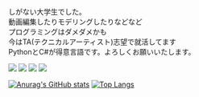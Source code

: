 
<p>
  しがない大学生でした。<br>
  動画編集したりモデリングしたりなどなど<br>
  プログラミングはダメダメかも<br>  
  今はTA(テクニカルアーティスト)志望で就活してます<br>  
  PythonとC#が得意言語です。よろしくお願いいたします。<br>  
  
</p>
<a href="#"><img src="https://img.shields.io/badge/HTML-1572B6?style=flat&logo=html5&logoColor=white"/></a>
<a href="#"><img src="https://img.shields.io/badge/Pr-9999FF?style=flat&logo=Adobe Premiere Pro&logoColor=white"/></a>
<a href="#"><img src="https://img.shields.io/badge/Ai-FF9A00?style=flat&logo=Adobe Illustrator&logoColor=white"/></a>
<a href="#"><img src="https://img.shields.io/badge/Unity-FFFFFF?style=flat&logo=Unity&logoColor=gray"/></a>


[![Anurag's GitHub stats](https://github-readme-stats.vercel.app/api?username=Fukushima-Hosachi)](https://github.com/anuraghazra/github-readme-stats)
[![Top Langs](https://github-readme-stats.vercel.app/api/top-langs/?username=Fukushima-Hosachi)](https://github.com/anuraghazra/github-readme-stats)
